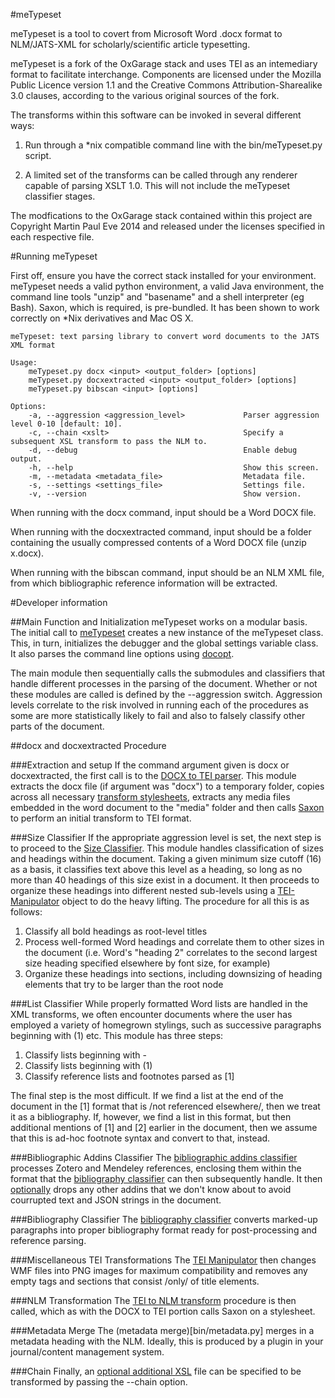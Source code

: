 #meTypeset

meTypeset is a tool to covert from Microsoft Word .docx format to NLM/JATS-XML for scholarly/scientific article typesetting.

meTypeset is a fork of the OxGarage stack and uses TEI as an intemediary format to facilitate interchange. Components are licensed under the Mozilla Public Licence version 1.1 and the Creative Commons Attribution-Sharealike 3.0 clauses, according to the various original sources of the fork.

The transforms within this software can be invoked in several different ways:

1. Run through a *nix compatible command line with the bin/meTypeset.py script.

2. A limited set of the transforms can be called through any renderer capable of parsing XSLT 1.0. This will not include the meTypeset classifier stages.

The modfications to the OxGarage stack contained within this project are Copyright Martin Paul Eve 2014 and released under the licenses specified in each respective file.


#Running meTypeset

First off, ensure you have the correct stack installed for your environment. meTypeset needs a valid python environment, a valid Java environment, the command line tools "unzip" and "basename" and a shell interpreter (eg Bash). Saxon, which is required, is pre-bundled. It has been shown to work correctly on *Nix derivatives and Mac OS X.

```
meTypeset: text parsing library to convert word documents to the JATS XML format

Usage:
    meTypeset.py docx <input> <output_folder> [options]
    meTypeset.py docxextracted <input> <output_folder> [options]
    meTypeset.py bibscan <input> [options]

Options:
    -a, --aggression <aggression_level>             Parser aggression level 0-10 [default: 10].
    -c, --chain <xslt>                              Specify a subsequent XSL transform to pass the NLM to.
    -d, --debug                                     Enable debug output.
    -h, --help                                      Show this screen.
    -m, --metadata <metadata_file>                  Metadata file.
    -s, --settings <settings_file>                  Settings file.
    -v, --version                                   Show version.
```

When running with the docx command, input should be a Word DOCX file.

When running with the docxextracted command, input should be a folder containing the usually compressed contents of a Word DOCX file (unzip x.docx).

When running with the bibscan command, input should be an NLM XML file, from which bibliographic reference information will be extracted.

#Developer information

##Main Function and Initialization
meTypeset works on a modular basis. The initial call to [meTypeset](bin/meTypeset.py) creates a new instance of the meTypeset class. This, in turn, initializes the debugger and the global settings variable class. It also parses the command line options using [docopt](http://docopt.org/).

The main module then sequentially calls the submodules and classifiers that handle different processes in the parsing of the document. Whether or not these modules are called is defined by the --aggression switch. Aggression levels correlate to the risk involved in running each of the procedures as some are more statistically likely to fail and also to falsely classify other parts of the document.

##docx and docxextracted Procedure

###Extraction and setup
If the command argument given is docx or docxextracted, the first call is to the [DOCX to TEI parser](bin/docxtotei.py). This module extracts the docx file (if argument was "docx") to a temporary folder, copies across all necessary [transform stylesheets](docx/from), extracts any media files embedded in the word document to the "media" folder and then calls [Saxon](runtime/saxon9.jar) to perform an initial transform to TEI format.

###Size Classifier
If the appropriate aggression level is set, the next step is to proceed to the [Size Classifier](bin/sizeclassifier.py). This module handles classification of sizes and headings within the document. Taking a given minimum size cutoff (16) as a basis, it classifies text above this level as a heading, so long as no more than 40 headings of this size exist in a document. It then proceeds to organize these headings into different nested sub-levels using a [TEI-Manipulator](bin/teimanipulator.py) object to do the heavy lifting. The procedure for all this is as follows:

1. Classify all bold headings as root-level titles
2. Process well-formed Word headings and correlate them to other sizes in the document (i.e. Word's "heading 2" correlates to the second largest size heading specified elsewhere by font size, for example)
3. Organize these headings into sections, including downsizing of heading elements that try to be larger than the root node

###List Classifier
While properly formatted Word lists are handled in the XML transforms, we often encounter documents where the user has employed a variety of homegrown stylings, such as successive paragraphs beginning with (1) etc. This module has three steps:

1. Classify lists beginning with -
2. Classify lists beginning with (1)
3. Classify reference lists and footnotes parsed as \[1\]

The final step is the most difficult. If we find a list at the end of the document in the \[1\] format that is /not referenced elsewhere/, then we treat it as a bibliography. If, however, we find a list in this format, but then additional mentions of \[1\] and \[2\] earlier in the document, then we assume that this is ad-hoc footnote syntax and convert to that, instead.

###Bibliographic Addins Classifier
The [bibliographic addins classifier](bin/bibliographyaddins.py) processes Zotero and Mendeley references, enclosing them within the format that the [bibliography classifier](bin/bibliographyclassifier.py) can then subsequently handle. It then [optionally](bin/settings.py) drops any other addins that we don't know about to avoid courrupted text and JSON strings in the document.

###Bibliography Classifier
The [bibliography classifier](bin/bibliographyclassifier.py) converts marked-up paragraphs into proper bibliography format ready for post-processing and reference parsing.

###Miscellaneous TEI Transformations
The [TEI Manipulator](bin/teimanipulate.py) then changes WMF files into PNG images for maximum compatibility and removes any empty tags and sections that consist /only/ of title elements.

###NLM Transformation
The [TEI to NLM transform](bin/teitonlm.py) procedure is then called, which as with the DOCX to TEI portion calls Saxon on a stylesheet.

###Metadata Merge
The (metadata merge)[bin/metadata.py] merges in a metadata heading with the NLM. Ideally, this is produced by a plugin in your journal/content management system.

###Chain
Finally, an [optional additional XSL](bin/xslchainer.py) file can be specified to be transformed by passing the --chain option.
